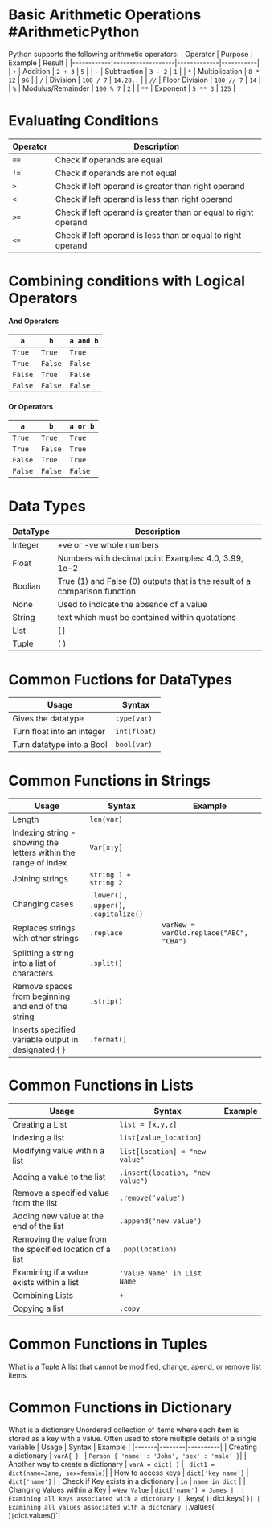 
# Basic Arithmetic Operations #ArithmeticPython
Python supports the following arithmetic operators:
| Operator | Purpose | Example | Result |
|------------|-------------------|-------------|-----------|
| `+` | Addition | `2 + 3` | `5` | 
| `-` | Subtraction | `3 - 2` | `1` |
| `*` | Multiplication | `8 * 12` | `96` | 
| `/` | Division | `100 / 7` | `14.28..` | 
| `//` | Floor Division | `100 // 7` | `14` |
| `%` | Modulus/Remainder | `100 % 7` | `2` | 
| `**` | Exponent | `5 ** 3` | `125` | 


# Evaluating Conditions 
| Operator | Description | 
|-------------|-----------------------------------------------------------------| 
| `==` | Check if operands are equal |
| `!=` | Check if operands are not equal | 
| `>` | Check if left operand is greater than right operand |
| `<` | Check if left operand is less than right operand |
| `>=` | Check if left operand is greater than or equal to right operand |
| `<=` | Check if left operand is less than or equal to right operand | 


# Combining conditions with Logical Operators

#### And Operators 
| `a` | `b` | `a and b` | 
|---------|--------|-----------|
| `True` | `True` | `True` | 
| `True` | `False`| `False` |
| `False`| `True` | `False` | 
| `False`| `False`| `False` |


#### Or Operators
| `a` | `b` | `a or b` |
|---------|--------|-----------|
| `True` | `True` | `True` |
| `True` | `False`| `True` |
| `False`| `True` | `True` |
| `False`| `False`| `False` |


# Data Types  

| **DataType**  |  **Description** |  
|---|---|
| Integer  |  +ve or -ve whole numbers |   
| Float |  Numbers with decimal point Examples: 4.0, 3.99, 1e-2 |  
| Boolian  | True (1) and False (0) outputs that is the result of a comparison function| 
| None  |  Used to indicate the absence of a value |
| String   | text which must be contained within quotations |
| List  | `[]`  |
| Tuple | ( ) |


# Common Fuctions for DataTypes


| Usage | Syntax | 
|-------|--------|
|Gives the datatype| `type(var)`|
|Turn float into an integer| `int(float)`|
|Turn datatype into a Bool | `bool(var)`|



# Common Functions in Strings 
| Usage | Syntax |  Example |
|-------|--------|----------|
| Length | `len(var)` | |
| Indexing string - showing the letters within the range of index | `Var[x:y]`| |
| Joining strings | `string 1 + string 2` | |
| Changing cases | `.lower()` , `.upper()`, `.capitalize()` | |
| Replaces strings with other strings | `.replace` |  `varNew = varOld.replace("ABC", "CBA")` |
| Splitting a string into a list of characters | `.split()`||
| Remove spaces from beginning and end of the string | `.strip()`||
| Inserts specified variable output in designated { } | `.format()` ||






# Common Functions in Lists

| Usage | Syntax | Example |
|-------|--------|----------|
| Creating a List | `list = [x,y,z]`| |
| Indexing a list | `list[value_location]`||
| Modifying value within a list | `list[location] = "new value"` ||
| Adding a value to the list | `.insert(location, "new value")` ||
| Remove a specified value from the list | `.remove('value')`||
| Adding new value at the end of the  list | `.append('new value')` ||
| Removing the value from the specified location of a list | `.pop(location)` ||
| Examining if a value exists within a list | `'Value Name' in List Name` ||
| Combining Lists | `+` ||
| Copying a list | `.copy` ||

# Common Functions in Tuples 
What is a Tuple
	A list that cannot be modified, change, apend, or remove list items

# Common Functions in Dictionary 
What is a dictionary 
	Unordered collection of items where each item is stored as a key with a value. Often used to store multiple details of a single variable
| Usage | Syntax | Example |
|-------|--------|----------|
| Creating a dictionary | `varA{ } ` | `Person { 'name' : 'John', 'sex' : 'male' }`|
| Another way to create a dictionary |  `varA = dict( )` | ` dict1 = dict(name=Jane, sex=female)`|
| How to access keys | `dict['key name']` | `dict['name']` | 
| Check if Key exists in a dictionary | `in` | `name in dict` |
| Changing Values within a Key | `=New Value` | `dict['name'] = James | 
| Examining all keys associated with a dictonary | `.keys( )` | `dict.keys( )` |
| Examining all values associated with a dictonary | `.values( )` | `dict.values()`|




